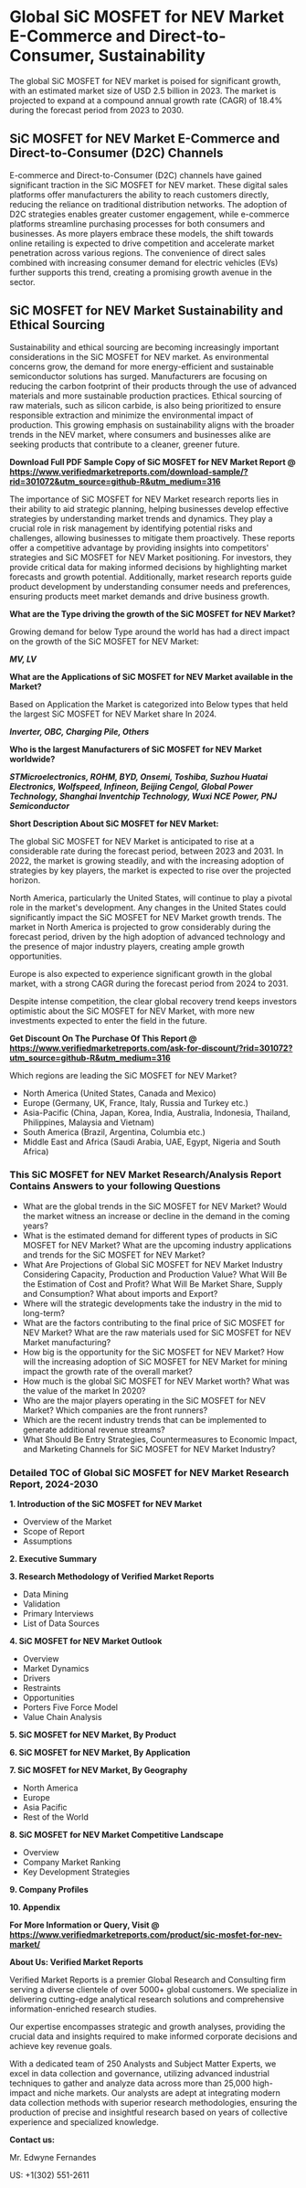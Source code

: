 <h1>Global SiC MOSFET for NEV Market E-Commerce and Direct-to-Consumer, Sustainability</h1><p class=""><p>The global SiC MOSFET for NEV market is poised for significant growth, with an estimated market size of USD 2.5 billion in 2023. The market is projected to expand at a compound annual growth rate (CAGR) of 18.4% during the forecast period from 2023 to 2030.</p><h2>SiC MOSFET for NEV Market E-Commerce and Direct-to-Consumer (D2C) Channels</h2><p>E-commerce and Direct-to-Consumer (D2C) channels have gained significant traction in the SiC MOSFET for NEV market. These digital sales platforms offer manufacturers the ability to reach customers directly, reducing the reliance on traditional distribution networks. The adoption of D2C strategies enables greater customer engagement, while e-commerce platforms streamline purchasing processes for both consumers and businesses. As more players embrace these models, the shift towards online retailing is expected to drive competition and accelerate market penetration across various regions. The convenience of direct sales combined with increasing consumer demand for electric vehicles (EVs) further supports this trend, creating a promising growth avenue in the sector.</p><h2>SiC MOSFET for NEV Market Sustainability and Ethical Sourcing</h2><p>Sustainability and ethical sourcing are becoming increasingly important considerations in the SiC MOSFET for NEV market. As environmental concerns grow, the demand for more energy-efficient and sustainable semiconductor solutions has surged. Manufacturers are focusing on reducing the carbon footprint of their products through the use of advanced materials and more sustainable production practices. Ethical sourcing of raw materials, such as silicon carbide, is also being prioritized to ensure responsible extraction and minimize the environmental impact of production. This growing emphasis on sustainability aligns with the broader trends in the NEV market, where consumers and businesses alike are seeking products that contribute to a cleaner, greener future.</p></p><p class=""><strong>Download Full PDF Sample Copy of SiC MOSFET for NEV Market Report @ <a href="https://www.verifiedmarketreports.com/download-sample/?rid=301072&utm_source=github-R&utm_medium=316" target="_blank">https://www.verifiedmarketreports.com/download-sample/?rid=301072&utm_source=github-R&utm_medium=316</a></strong></p><p>The importance of&nbsp;SiC MOSFET for NEV Market research reports lies in their ability to aid strategic planning, helping businesses develop effective strategies by understanding market trends and dynamics. They play a crucial role in risk management by identifying potential risks and challenges, allowing businesses to mitigate them proactively. These reports offer a competitive advantage by providing insights into competitors' strategies and SiC MOSFET for NEV Market positioning. For investors, they provide critical data for making informed decisions by highlighting market forecasts and growth potential. Additionally, market research reports guide product development by understanding consumer needs and preferences, ensuring products meet market demands and drive business growth.</p><p><strong>What are the&nbsp;Type driving the growth of the SiC MOSFET for NEV Market?</strong></p><p id="" class="">Growing demand for below Type around the world has had a direct impact on the growth of the SiC MOSFET for NEV Market:</p><p class=""><em><strong>MV, LV</strong></em></p><p class=""><strong>What are the&nbsp;Applications&nbsp;of SiC MOSFET for NEV Market available in the Market?</strong></p><p id="" class="">Based on Application the Market is categorized into Below types that held the largest SiC MOSFET for NEV Market share In 2024.</p><p class=""><em><strong>Inverter, OBC, Charging Pile, Others</strong></em></p><p class=""><strong>Who is the largest Manufacturers of SiC MOSFET for NEV Market worldwide?</strong></p><p><em><strong>STMicroelectronics, ROHM, BYD, Onsemi, Toshiba, Suzhou Huatai Electronics, Wolfspeed, Infineon, Beijing Cengol, Global Power Technology, Shanghai Inventchip Technology, Wuxi NCE Power, PNJ Semiconductor</strong></em></p><p id="" class=""><strong>Short Description About SiC MOSFET for NEV Market:</strong></p><p>The global SiC MOSFET for NEV Market is anticipated to rise at a considerable rate during the forecast period, between 2023 and 2031. In 2022, the market is growing steadily, and with the increasing adoption of strategies by key players, the market is expected to rise over the projected horizon.</p><p>North America, particularly the United States, will continue to play a pivotal role in the market's development. Any changes in the United States could significantly impact the SiC MOSFET for NEV Market growth trends. The market in North America is projected to grow considerably during the forecast period, driven by the high adoption of advanced technology and the presence of major industry players, creating ample growth opportunities.</p><p>Europe is also expected to experience significant growth in the global market, with a strong CAGR during the forecast period from 2024 to 2031.</p><p>Despite intense competition, the clear global recovery trend keeps investors optimistic about the SiC MOSFET for NEV Market, with more new investments expected to enter the field in the future.</p><p id="" class=""><strong>Get Discount On The Purchase Of This Report @ <a href="https://www.verifiedmarketreports.com/ask-for-discount/?rid=301072?utm_source=github-R&utm_medium=316" target="_blank">https://www.verifiedmarketreports.com/ask-for-discount/?rid=301072?utm_source=github-R&utm_medium=316</a></strong></p><p class="">Which regions are leading the SiC MOSFET for NEV Market?</p><ul><li>North America (United States, Canada and Mexico)</li><li>Europe (Germany, UK, France, Italy, Russia and Turkey etc.)</li><li>Asia-Pacific (China, Japan, Korea, India, Australia, Indonesia, Thailand, Philippines, Malaysia and Vietnam)</li><li>South America (Brazil, Argentina, Columbia etc.)</li><li>Middle East and Africa (Saudi Arabia, UAE, Egypt, Nigeria and South Africa)</li></ul><h3 id="" class="">This SiC MOSFET for NEV Market Research/Analysis Report Contains Answers to your following Questions</h3><ul><li>What are the global trends in the SiC MOSFET for NEV Market? Would the market witness an increase or decline in the demand in the coming years?</li><li>What is the estimated demand for different types of products in SiC MOSFET for NEV Market? What are the upcoming industry applications and trends for the SiC MOSFET for NEV Market?</li><li>What Are Projections of Global SiC MOSFET for NEV Market Industry Considering Capacity, Production and Production Value? What Will Be the Estimation of Cost and Profit? What Will Be Market Share, Supply and Consumption? What about imports and Export?</li><li>Where will the strategic developments take the industry in the mid to long-term?</li><li>What are the factors contributing to the final price of SiC MOSFET for NEV Market? What are the raw materials used for SiC MOSFET for NEV Market manufacturing?</li><li>How big is the opportunity for the SiC MOSFET for NEV Market? How will the increasing adoption of SiC MOSFET for NEV Market for mining impact the growth rate of the overall market?</li><li>How much is the global SiC MOSFET for NEV Market worth? What was the value of the market In 2020?</li><li>Who are the major players operating in the SiC MOSFET for NEV Market? Which companies are the front runners?</li><li>Which are the recent industry trends that can be implemented to generate additional revenue streams?</li><li>What Should Be Entry Strategies, Countermeasures to Economic Impact, and Marketing Channels for SiC MOSFET for NEV Market Industry?</li></ul><h3 id="" class="">Detailed TOC of Global SiC MOSFET for NEV Market Research Report, 2024-2030</h3><p id="" class=""><strong>1. Introduction of the SiC MOSFET for NEV Market</strong></p><ul><li>Overview of the Market</li><li>Scope of Report</li><li>Assumptions</li></ul><p id="" class=""><strong>2. Executive Summary</strong></p><p id="" class=""><strong>3. Research Methodology of Verified Market Reports</strong></p><ul><li>Data Mining</li><li>Validation</li><li>Primary Interviews</li><li>List of Data Sources</li></ul><p id="" class=""><strong>4. SiC MOSFET for NEV Market Outlook</strong></p><ul><li>Overview</li><li>Market Dynamics</li><li>Drivers</li><li>Restraints</li><li>Opportunities</li><li>Porters Five Force Model</li><li>Value Chain Analysis</li></ul><p id="" class=""><strong>5. SiC MOSFET for NEV Market, By Product</strong></p><p id="" class=""><strong>6. SiC MOSFET for NEV Market, By Application</strong></p><p id="" class=""><strong>7. SiC MOSFET for NEV Market, By Geography</strong></p><ul><li>North America</li><li>Europe</li><li>Asia Pacific</li><li>Rest of the World</li></ul><p id="" class=""><strong>8. SiC MOSFET for NEV Market Competitive Landscape</strong></p><ul><li>Overview</li><li>Company Market Ranking</li><li>Key Development Strategies</li></ul><p id="" class=""><strong>9. Company Profiles</strong></p><p id="" class=""><strong>10. Appendix</strong></p><p id="" class=""><strong>For More Information or Query, Visit @ <a href="https://www.verifiedmarketreports.com/product/sic-mosfet-for-nev-market/" target="_blank">https://www.verifiedmarketreports.com/product/sic-mosfet-for-nev-market/</a></strong></p><p id="" class=""><strong>About Us: Verified Market Reports</strong></p><p id="" class="">Verified Market Reports is a premier Global Research and Consulting firm serving a diverse clientele of over 5000+ global customers. We specialize in delivering cutting-edge analytical research solutions and comprehensive information-enriched research studies.</p><p id="" class="">Our expertise encompasses strategic and growth analyses, providing the crucial data and insights required to make informed corporate decisions and achieve key revenue goals.</p><p id="" class="">With a dedicated team of 250 Analysts and Subject Matter Experts, we excel in data collection and governance, utilizing advanced industrial techniques to gather and analyze data across more than 25,000 high-impact and niche markets. Our analysts are adept at integrating modern data collection methods with superior research methodologies, ensuring the production of precise and insightful research based on years of collective experience and specialized knowledge.</p><p id="" class=""><strong>Contact us:</strong></p><p id="" class="">Mr. Edwyne Fernandes</p><p id="" class="">US: +1(302) 551-2611</p>